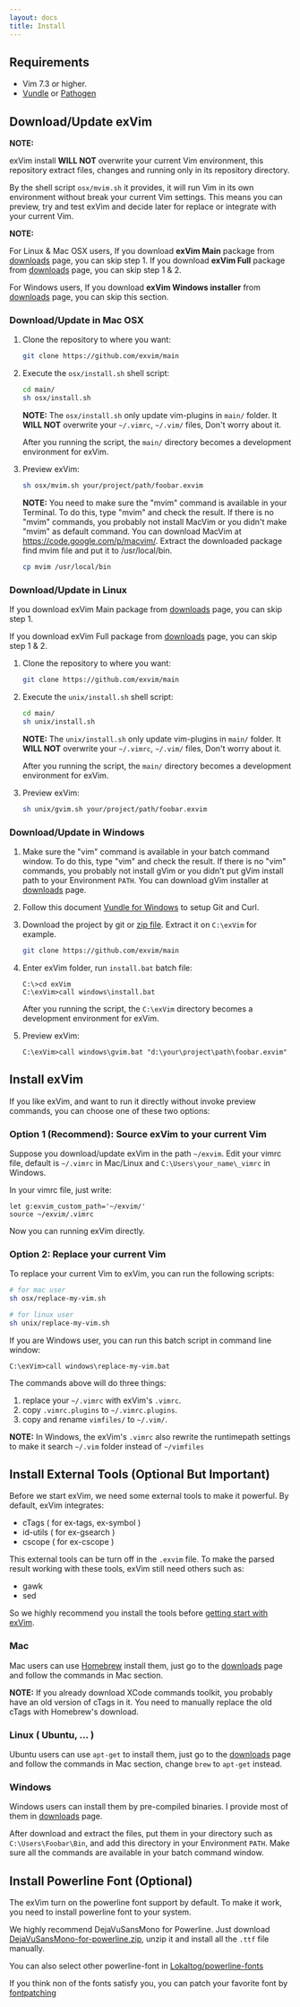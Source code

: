 ```yaml
---
layout: docs
title: Install
---
```


## Requirements

- Vim 7.3 or higher.
- [Vundle](https://github.com/gmarik/vundle) or [Pathogen](https://github.com/tpope/vim-pathogen)

## Download/Update exVim

**NOTE:** 

exVim install **WILL NOT** overwrite your current Vim environment, this repository 
extract files, changes and running only in its repository directory. 

By the shell script `osx/mvim.sh` it provides, it will run Vim in its own environment 
without break your current Vim settings. This means you can preview, try and test exVim 
and decide later for replace or integrate with your current Vim. 

**NOTE:** 

For Linux & Mac OSX users, If you download **exVim Main** package 
from [downloads]({{site.url}}/downloads) page, you can skip step 1.
If you download **exVim Full** package from [downloads]({{site.url}}/downloads) 
page, you can skip step 1 & 2.

For Windows users, If you download **exVim Windows installer** 
from [downloads]({{site.url}}/downloads) page, you can skip this section.

### Download/Update in Mac OSX

1. Clone the repository to where you want: 

    ```bash
    git clone https://github.com/exvim/main
    ```

1. Execute the `osx/install.sh` shell script:

    ```bash
    cd main/
    sh osx/install.sh
    ```

    **NOTE:** The `osx/install.sh` only update vim-plugins in `main/` folder. 
    It **WILL NOT** overwrite your `~/.vimrc`, `~/.vim/` files, Don't worry about it.  

    After you running the script, the `main/` directory becomes a development environment
    for exVim. 
    
1. Preview exVim:

    ```bash
    sh osx/mvim.sh your/project/path/foobar.exvim 
    ```

    **NOTE:** You need to make sure the "mvim" command is available in your Terminal. 
    To do this, type "mvim" and check the result. If there is no "mvim" commands, 
    you probably not install MacVim or you didn't make "mvim" as default command. 
    You can download MacVim at https://code.google.com/p/macvim/. Extract the downloaded 
    package find mvim file and put it to /usr/local/bin.

    ```bash
    cp mvim /usr/local/bin
    ```

### Download/Update in Linux

If you download exVim Main package from [downloads]({{site.url}}/downloads) page, 
you can skip step 1.

If you download exVim Full package from [downloads]({{site.url}}/downloads) page, 
you can skip step 1 & 2.

1. Clone the repository to where you want: 

    ```bash
    git clone https://github.com/exvim/main
    ```

1. Execute the `unix/install.sh` shell script:

    ```bash
    cd main/
    sh unix/install.sh
    ```

    **NOTE:** The `unix/install.sh` only update vim-plugins in `main/` folder. 
    It **WILL NOT** overwrite your `~/.vimrc`, `~/.vim/` files, Don't worry about it.  

    After you running the script, the `main/` directory becomes a development environment
    for exVim. 
    
1. Preview exVim:

    ```bash
    sh unix/gvim.sh your/project/path/foobar.exvim 
    ```

### Download/Update in Windows

1. Make sure the "vim" command is available in your batch command window. To do this, type "vim"
and check the result. If there is no "vim" commands, you probably not install gVim or you didn't 
put gVim install path to your Environment `PATH`. You can download gVim installer at 
[downloads]({{site.url}}/downloads) page. 

1. Follow this document [Vundle for Windows](https://github.com/gmarik/Vundle.vim/wiki/Vundle-for-Windows)
to setup Git and Curl.

1. Download the project by git or [zip file](https://github.com/exvim/main/archive/master.zip). 
Extract it on `C:\exVim` for example. 

    ```bash
    git clone https://github.com/exvim/main
    ```

1. Enter exVim folder, run `install.bat` batch file:

    ```
    C:\>cd exVim
    C:\exVim>call windows\install.bat
    ```

    After you running the script, the `C:\exVim` directory becomes a development environment for exVim. 

1. Preview exVim:

    ```
    C:\exVim>call windows\gvim.bat "d:\your\project\path\foobar.exvim"
    ```

## Install exVim

If you like exVim, and want to run it directly without invoke preview commands, 
you can choose one of these two options: 

### Option 1 (Recommend): Source exVim to your current Vim

Suppose you download/update exVim in the path `~/exvim`. Edit your vimrc file, 
default is `~/.vimrc` in Mac/Linux and `C:\Users\your_name\_vimrc` in Windows.

In your vimrc file, just write:

```vim
let g:exvim_custom_path='~/exvim/'
source ~/exvim/.vimrc
```

Now you can running exVim directly.

### Option 2: Replace your current Vim

To replace your current Vim to exVim, you can run the following scripts:

```bash
# for mac user
sh osx/replace-my-vim.sh

# for linux user
sh unix/replace-my-vim.sh
```

If you are Windows user, you can run this batch script in command line window: 

```
C:\exVim>call windows\replace-my-vim.bat
```

The commands above will do three things:

1. replace your `~/.vimrc` with exVim's `.vimrc`.
1. copy `.vimrc.plugins` to `~/.vimrc.plugins`.
1. copy and rename `vimfiles/` to `~/.vim/`.


**NOTE:** In Windows, the exVim's `.vimrc` also rewrite the runtimepath settings to make it search
`~/.vim` folder instead of `~/vimfiles`

## Install External Tools (Optional But Important)

Before we start exVim, we need some external tools to make it powerful. By default, exVim integrates:

- cTags ( for ex-tags, ex-symbol )
- id-utils ( for ex-gsearch )
- cscope ( for ex-cscope )

This external tools can be turn off in the `.exvim` file. To make the parsed result working with these
tools, exVim still need others such as:

- gawk
- sed

So we highly recommend you install the tools before [getting start with exVim]({{site.url}}/docs/getting-start). 

### Mac 

Mac users can use [Homebrew](http://brew.sh/) install them, just go to the [downloads]({{site.url}}/downloads) 
page and follow the commands in Mac section.

**NOTE:** If you already download XCode commands toolkit, you probably have an old version of cTags in it. 
You need to manually replace the old cTags with Homebrew's download.

### Linux ( Ubuntu, ... ) 

Ubuntu users can use `apt-get` to install them, just go to the [downloads]({{site.url}}/downloads) 
page and follow the commands in Mac section, change `brew` to `apt-get` instead.

### Windows

Windows users can install them by pre-compiled binaries. I provide most of them in [downloads]({{site.url}}/downloads)
page.

After download and extract the files, put them in your directory such as `C:\Users\Foobar\Bin`, and add 
this directory in your Environment `PATH`. Make sure all the commands are available in your 
batch command window.

## Install Powerline Font (Optional)

The exVim turn on the powerline font support by default. To make it work, you need to install 
powerline font to your system. 

We highly recommend DejaVuSansMono for Powerline. Just download [DejaVuSansMono-for-powerline.zip]({{site.url}}/downloads/DejaVuSansMono-for-powerline.zip),
unzip it and install all the `.ttf` file manually.

You can also select other powerline-font in [Lokaltog/powerline-fonts](https://github.com/Lokaltog/powerline-fonts)

If you think non of the fonts satisfy you, you can patch your favorite font by 
[fontpatching](https://powerline.readthedocs.org/en/latest/fontpatching.html) 
